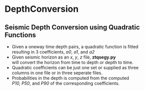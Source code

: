 # DepthConversion
## Seismic Depth Conversion using Quadratic Functions
* Given a oneway time depth pairs, a quadratic function is fitted  
resulting in 3 coefficients, _a0_, _a1_, and _a2_
* Given seismic horizon as an _x_, _y_, _z_ file, **ztqsegy.py**  
will convert the horizon from time to depth or depth to time.
* Quadratic coefficients can be just one set or supplied as three  
columns in one file or in three seperate files.
* Probabilities in the depth is computed from the computed  
_P10, P50_, and _P90_ of the corresponding coefficients.

